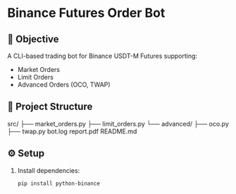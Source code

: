 # Binance Futures Order Bot

## 📌 Objective
A CLI-based trading bot for Binance USDT-M Futures supporting:
- Market Orders
- Limit Orders
- Advanced Orders (OCO, TWAP)

## 📂 Project Structure
src/
├── market_orders.py
├── limit_orders.py
└── advanced/
├── oco.py
├── twap.py
bot.log
report.pdf
README.md


## ⚙️ Setup
1. Install dependencies:
   ```bash
   pip install python-binance
